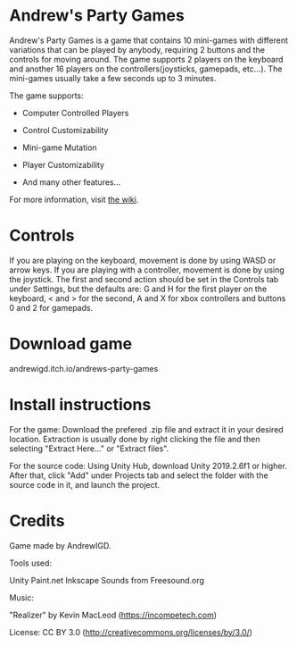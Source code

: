 # Andrew's Party Games
Andrew's Party Games is a game that contains 10 mini-games with different variations that can be played by anybody, requiring 2 buttons and the controls for moving around.  The game supports 2 players on the keyboard and another 16 players on the controllers(joysticks, gamepads, etc...).  The mini-games usually take a few seconds up to 3 minutes.

The game supports:

- Computer Controlled Players

- Control Customizability

- Mini-game Mutation

- Player Customizability

- And many other features...

For more information, visit [the wiki](https://wiki.deprimus.men/AndrewsPartyGames).

# Controls
If you are playing on the keyboard, movement is done by using WASD or arrow keys. If you are playing with a controller, movement is done by using the joystick. The first and second action should be set in the Controls tab under Settings, but the defaults are: G and H for the first player on the keyboard, < and > for the second, A and X for xbox controllers and buttons 0 and 2 for gamepads.

# Download game

andrewigd.itch.io/andrews-party-games

# Install instructions
For the game: Download the prefered .zip file and extract it in your desired location. Extraction is usually done by right clicking the file and then selecting "Extract Here..." or "Extract files".

For the source code: Using Unity Hub, download Unity 2019.2.6f1 or higher. After that, click "Add" under Projects tab and select the folder with the source code in it, and launch the project.

# Credits
Game made by AndrewIGD.

Tools used:

Unity
Paint.net
Inkscape
Sounds from Freesound.org

Music:

"Realizer" by Kevin MacLeod (https://incompetech.com)

License: CC BY 3.0 (http://creativecommons.org/licenses/by/3.0/)

